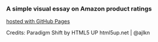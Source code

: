 ### A simple visual essay on Amazon product ratings
[hosted with GitHub Pages](https://thealmightyhelix.github.io/mirage/)

Credits:
Paradigm Shift by HTML5 UP
html5up.net | @ajlkn
